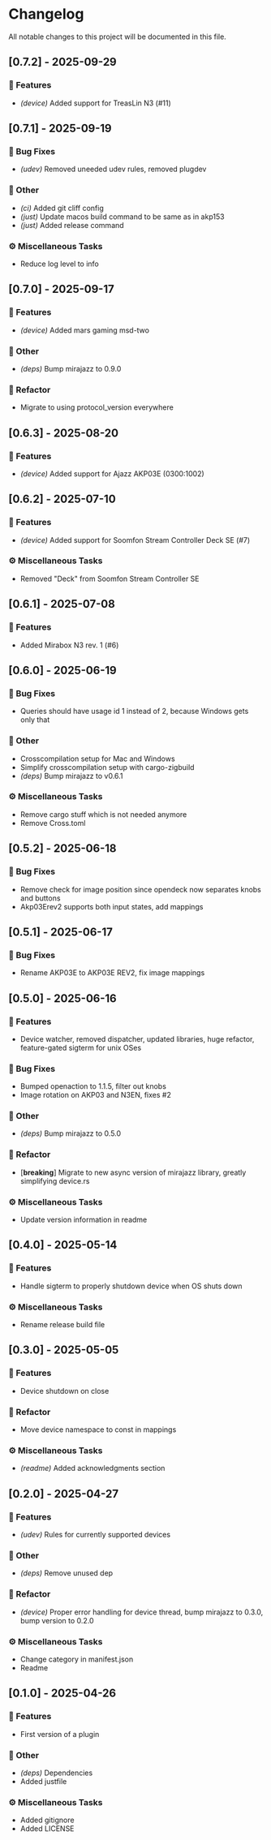# Changelog

All notable changes to this project will be documented in this file.

## [0.7.2] - 2025-09-29

### 🚀 Features

- *(device)* Added support for TreasLin N3 (#11)

## [0.7.1] - 2025-09-19

### 🐛 Bug Fixes

- *(udev)* Removed uneeded udev rules, removed plugdev

### 💼 Other

- *(ci)* Added git cliff config
- *(just)* Update macos build command to be same as in akp153
- *(just)* Added release command

### ⚙️ Miscellaneous Tasks

- Reduce log level to info

## [0.7.0] - 2025-09-17

### 🚀 Features

- *(device)* Added mars gaming msd-two

### 💼 Other

- *(deps)* Bump mirajazz to 0.9.0

### 🚜 Refactor

- Migrate to using protocol_version everywhere

## [0.6.3] - 2025-08-20

### 🚀 Features

- *(device)* Added support for Ajazz AKP03E (0300:1002)

## [0.6.2] - 2025-07-10

### 🚀 Features

- *(device)* Added support for Soomfon Stream Controller Deck SE (#7)

### ⚙️ Miscellaneous Tasks

- Removed "Deck" from Soomfon Stream Controller SE

## [0.6.1] - 2025-07-08

### 🚀 Features

- Added Mirabox N3 rev. 1 (#6)

## [0.6.0] - 2025-06-19

### 🐛 Bug Fixes

- Queries should have usage id 1 instead of 2, because Windows gets only that

### 💼 Other

- Crosscompilation setup for Mac and Windows
- Simplify crosscompilation setup with cargo-zigbuild
- *(deps)* Bump mirajazz to v0.6.1

### ⚙️ Miscellaneous Tasks

- Remove cargo stuff which is not needed anymore
- Remove Cross.toml

## [0.5.2] - 2025-06-18

### 🐛 Bug Fixes

- Remove check for image position since opendeck now separates knobs and buttons
- Akp03Erev2 supports both input states, add mappings

## [0.5.1] - 2025-06-17

### 🐛 Bug Fixes

- Rename AKP03E to AKP03E REV2, fix image mappings

## [0.5.0] - 2025-06-16

### 🚀 Features

- Device watcher, removed dispatcher, updated libraries, huge refactor, feature-gated sigterm for unix OSes

### 🐛 Bug Fixes

- Bumped openaction to 1.1.5, filter out knobs
- Image rotation on AKP03 and N3EN, fixes #2

### 💼 Other

- *(deps)* Bump mirajazz to 0.5.0

### 🚜 Refactor

- [**breaking**] Migrate to new async version of mirajazz library, greatly simplifying device.rs

### ⚙️ Miscellaneous Tasks

- Update version information in readme

## [0.4.0] - 2025-05-14

### 🚀 Features

- Handle sigterm to properly shutdown device when OS shuts down

### ⚙️ Miscellaneous Tasks

- Rename release build file

## [0.3.0] - 2025-05-05

### 🚀 Features

- Device shutdown on close

### 🚜 Refactor

- Move device namespace to const in mappings

### ⚙️ Miscellaneous Tasks

- *(readme)* Added acknowledgments section

## [0.2.0] - 2025-04-27

### 🚀 Features

- *(udev)* Rules for currently supported devices

### 💼 Other

- *(deps)* Remove unused dep

### 🚜 Refactor

- *(device)* Proper error handling for device thread, bump mirajazz to 0.3.0, bump version to 0.2.0

### ⚙️ Miscellaneous Tasks

- Change category in manifest.json
- Readme

## [0.1.0] - 2025-04-26

### 🚀 Features

- First version of a plugin

### 💼 Other

- *(deps)* Dependencies
- Added justfile

### ⚙️ Miscellaneous Tasks

- Added gitignore
- Added LICENSE

<!-- generated by git-cliff -->
